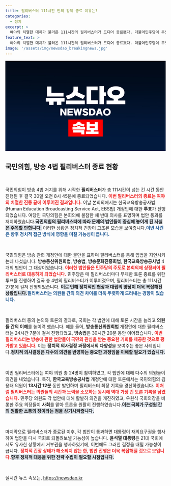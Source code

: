 ```yaml
---
title: 필리버스터 111시간 만의 강제 종료 이유는?
categories:
  - 정치
excerpt: >
  여야의 치열한 대치가 불러온 111시간의 필리버스터가 드디어 종료됐다. 더불어민주당이 주도하는 방송 4법 개정안이 본회의에 올라가며, 국민의힘은 참석하지 않았다. 과연 법안 통과 후 대통령의 거부권 행사 여부는 어떻게 될까? 클릭해 더 알아보세요!
feature_text: >
  여야의 치열한 대치가 불러온 111시간의 필리버스터가 드디어 종료됐다. 더불어민주당이 주도하는 방송 4법 개정안이 본회의에 올라가며, 국민의힘은 참석하지 않았다. 과연 법안 통과 후 대통령의 거부권 행사 여부는 어떻게 될까? 클릭해 더 알아보세요!
image: '/assets/img/newsdao_breakingnews.jpg'
---
```


<p><img src="/assets/img/newsdao_breakingnews.jpg" alt="pcversion 속보" /></p>

<h2 data-ke-size="size26">국민의힘, 방송 4법 필리버스터 종료 현황</h2>

<p data-ke-size="size16">&nbsp;</p>

<p>국민의힘이 방송 4법 저지를 위해 시작한 <b>필리버스터</b>가 총 111시간이 넘는 긴 시간 동안 진행된 후 결국 30일 오전 8시 45분에 종료되었습니다. <b><span style="color: #ee2323;">이번 필리버스터의 종료는 여야의 치열한 진통 끝에 이루어진 결과입니다.</span></b> 이날 본회의에서는 한국교육방송공사법(Human Education Broadcasting Service Act, EBS법) 개정안에 대한 <b>투표</b>가 진행되었습니다. 여당인 국민의힘은 본회의에 불참한 채 반대 의사를 표명하며 법안 통과를 저지하였습니다.<b><span style="background-color: #21538527;">국민의힘의 필리버스터에 따라 문제의 법안들이 중심에 놓이게 된 사실은 주목할 만합니다.</span></b> 이러한 상황은 정치적 긴장이 고조된 모습을 보여줍니다.<b><span style="color: #1a5490;">이번 사건은 향후 정치적 접근 방식에 영향을 미칠 가능성이 큽니다.</span></b></p>

<p data-ke-size="size16">&nbsp;</p>

<p>국민의힘은 방송 관련 개정안에 대한 불만을 표하며 필리버스터를 통해 입법을 지연시키는데 나섰습니다. <b>방송통신위원회법</b>, <b>방송법</b>, <b>방송문화진흥회법</b>, <b>한국교육방송공사법</b> 4개의 법안이 그 대상이었습니다. <b><span style="color: #ee2323;">이러한 법안들은 민주당의 주도로 본회의에 상정되어 필리버스터로 대응하게 되었습니다.</span></b> 민주당은 매 필리버스터마다 무제한 토론 종료를 위한 투표를 진행하여 결국 총 4번의 필리버스터가 이루어졌으며, 필리버스터는 총 111시간 27분에 걸쳐 진행되었습니다. <b><span style="background-color: #21538527;">이로 인해 정치적인 협상과 대립의 양상이 더욱 복잡해진 상황입니다.</span></b><b><span style="color: #1a5490;">필리버스터는 의원들 간의 의견 차이를 더욱 뚜렷하게 드러내는 경향이 있습니다.</span></b></p>

<p data-ke-size="size16">&nbsp;</p>

<p>필리버스터 중의 논의와 토론의 결과로, 국회는 각 법안에 대해 토론 시간을 늘리고 <b>의원들 간의 이해</b>를 높이려 했습니다. 예를 들어, <b>방송통신위원회법</b> 개정안에 대한 필리버스터는 24시간 7분에 걸쳐 진행되었고, <b>방송법</b>은 30시간 20분 동안 이어졌습니다. <b><span style="color: #ee2323;">이번 필리버스터는 방송에 관한 법안들이 국민의 관심을 받는 중요한 기회를 제공한 것으로 평가받고 있습니다.</span></b> 이는 <b>정치적 의사결정 과정에서의 다양성</b>을 보여주는 좋은 사례입니다.<b><span style="background-color: #21538527;">정치적 의사결정은 다수의 의견을 반영하는 중요한 과정임을 이해할 필요가 있습니다.</span></b></p>

<p data-ke-size="size16">&nbsp;</p>

<p>이번 필리버스터에는 여야 의원 총 24명이 참여하였고, 각 법안에 대해 다수의 의원들이 의견을 내었습니다. 특히, <b>한국교육방송공사법</b> 개정안에 대한 토론에서는 국민의힘의 김용태 의원이 <b>13시간 12분</b> 동안 발언하며 필리버스터 최장 기록을 경신하였습니다. <b><span style="color: #ee2323;">이처럼 필리버스터는 의원들의 시간과 노력을 소모하는 동시에 역대 가장 긴 토론 기록을 남겼습니다.</span></b> 민주당 의원도 각 법안에 대해 활발히 의견을 개진하였고, 우원식 국회의장을 비롯한 주요 의장들이 <b>사회</b>를 맡아 토론을 원활히 진행하였습니다.<b><span style="background-color: #21538527;">이는 국회가 구성원 간의 원활한 소통의 장이라는 점을 상기시켜줍니다.</span></b></p>

<p data-ke-size="size16">&nbsp;</p>

<p>마지막으로 필리버스터가 종료된 이후, 각 법안이 통과하면 대통령이 재의요구권을 행사하여 법안을 다시 국회로 되돌려보낼 가능성이 높습니다. <b>윤석열 대통령</b>은 21대 국회에서도 유사한 상황에서 거부권을 행사하였기에, 이번에도 그러한 결정을 내릴 가능성이 큽니다. <b><span style="color: #ee2323;">정치적 긴장 상태가 해소되지 않는 한, 법안 진행은 더욱 복잡해질 것으로 보입니다.</span></b><b><span style="background-color: #21538527;">향후 정치적 대응을 위한 전략 수립이 필요할 시점입니다.</span></b></p>

<p data-ke-size="size16">&nbsp;</p>
실시간 뉴스 속보는, <a href="https://newsdao.kr" rel="dofollow">https://newsdao.kr</a>


